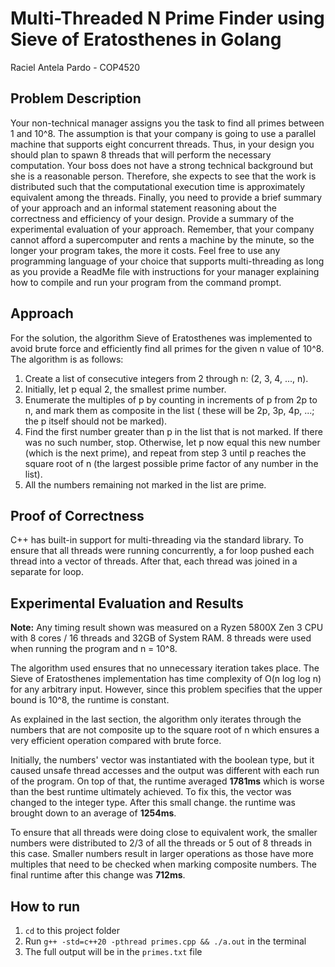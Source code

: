 # Multi-Threaded N Prime Finder using Sieve of Eratosthenes in Golang

Raciel Antela Pardo - COP4520

## Problem Description

Your non-technical manager assigns you the task to find all primes between 1 and
10^8. The assumption is that your company is going to use a parallel machine that
supports eight concurrent threads. Thus, in your design you should plan to spawn 8
threads that will perform the necessary computation. Your boss does not have a strong
technical background but she is a reasonable person. Therefore, she expects to see that
the work is distributed such that the computational execution time is approximately
equivalent among the threads. Finally, you need to provide a brief summary of your
approach and an informal statement reasoning about the correctness and efficiency of
your design. Provide a summary of the experimental evaluation of your approach.
Remember, that your company cannot afford a supercomputer and rents a machine by
the minute, so the longer your program takes, the more it costs. Feel free to use any
programming language of your choice that supports multi-threading as long as you
provide a ReadMe file with instructions for your manager explaining how to compile and
run your program from the command prompt.

## Approach

For the solution, the algorithm Sieve of Eratosthenes was implemented to avoid brute force and efficiently find all
primes for the given n value of 10^8. The algorithm is as follows:

1. Create a list of consecutive integers from 2 through n: (2, 3, 4, ..., n).
2. Initially, let p equal 2, the smallest prime number.
3. Enumerate the multiples of p by counting in increments of p from 2p to n, and mark them as composite in the list (
   these will be 2p, 3p, 4p, ...; the p itself should not be marked).
4. Find the first number greater than p in the list that is not marked. If there was no such number, stop. Otherwise,
   let p now equal this new number (which is the next prime), and repeat from step 3 until p reaches the square root of
   n (the largest possible prime factor of any number in the list).
5. All the numbers remaining not marked in the list are prime.

## Proof of Correctness

C++ has built-in support for multi-threading via the standard library. To ensure that all threads were running
concurrently,
a for loop pushed each thread into a vector of threads. After that, each thread was joined in a separate for loop.

## Experimental Evaluation and Results

**Note:** Any timing result shown was measured on a Ryzen 5800X Zen 3 CPU with 8 cores / 16 threads and 32GB of System
RAM. 8 threads were used when running the program and n = 10^8.

The algorithm used ensures that no unnecessary iteration takes place. The Sieve of Eratosthenes implementation has
time complexity of O(n log log n) for any arbitrary input. However, since this problem specifies that the upper bound is
10^8, the runtime is constant.

As explained in the last section, the algorithm only iterates through the numbers that are not composite up to the
square root of n which ensures a very efficient operation compared with brute force.

Initially, the numbers' vector was instantiated with the boolean type, but it caused unsafe thread
accesses and the output was different with each run of the program. On top of that, the runtime averaged **1781ms**
which is worse than the best runtime ultimately achieved. To fix this, the vector was changed to the integer type. After
this small change. the runtime was brought down to an average of **1254ms**.

To ensure that all threads were doing close to equivalent work, the smaller numbers were distributed to 2/3 of all the
threads or 5 out of 8 threads in this case. Smaller numbers result in larger operations as those have more multiples
that need to be checked when marking composite numbers. The final runtime after this change was **712ms**.

## How to run

1. `cd` to this project folder
2. Run `g++ -std=c++20 -pthread primes.cpp && ./a.out` in the terminal
3. The full output will be in the `primes.txt` file
